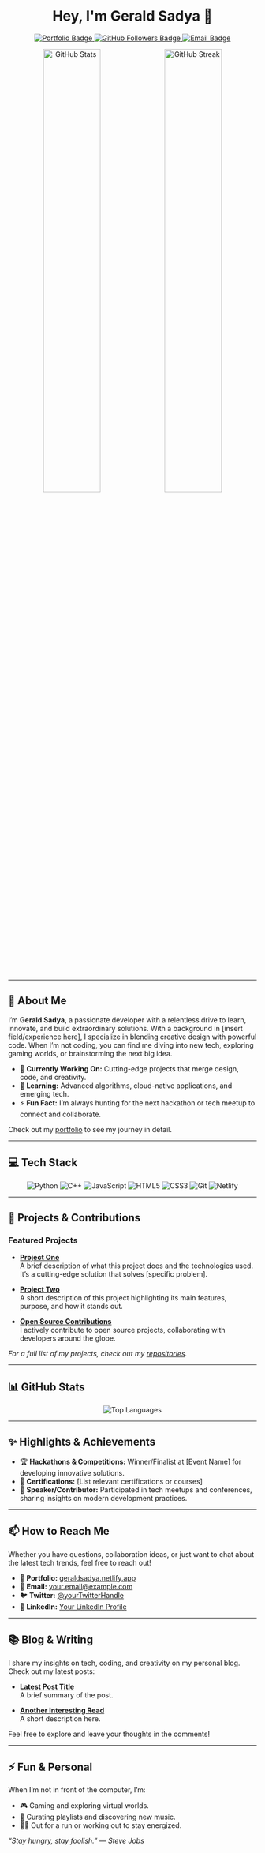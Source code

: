 <!-- ============================================================================= -->
<!--                         ULTIMATE GITHUB README                              -->
<!-- ============================================================================= -->

<h1 align="center">Hey, I'm Gerald Sadya 👋</h1>

<p align="center">
  <a href="https://geraldsadya.netlify.app" target="_blank">
    <img src="https://img.shields.io/badge/Portfolio-geraldsadya.netlify.app-blue?style=for-the-badge" alt="Portfolio Badge">
  </a>
  <a href="https://github.com/geraldsadya" target="_blank">
    <img src="https://img.shields.io/github/followers/geraldsadya?style=for-the-badge&color=green" alt="GitHub Followers Badge">
  </a>
  <a href="mailto:your.email@example.com">
    <img src="https://img.shields.io/badge/Email-Connect%20with%20me-red?style=for-the-badge" alt="Email Badge">
  </a>
</p>

<p align="center">
  <img src="https://github-readme-stats.vercel.app/api?username=geraldsadya&show_icons=true&theme=tokyonight&count_private=true" alt="GitHub Stats" width="48%" />
  <img src="https://github-readme-streak-stats.herokuapp.com/?user=geraldsadya&theme=tokyonight" alt="GitHub Streak" width="48%" />
</p>

<hr />

## 🌟 About Me

I’m **Gerald Sadya**, a passionate developer with a relentless drive to learn, innovate, and build extraordinary solutions. With a background in [insert field/experience here], I specialize in blending creative design with powerful code. When I’m not coding, you can find me diving into new tech, exploring gaming worlds, or brainstorming the next big idea.

- 🔭 **Currently Working On:** Cutting-edge projects that merge design, code, and creativity.
- 🌱 **Learning:** Advanced algorithms, cloud-native applications, and emerging tech.
- ⚡ **Fun Fact:** I’m always hunting for the next hackathon or tech meetup to connect and collaborate.

Check out my [portfolio](https://geraldsadya.netlify.app) to see my journey in detail.

<hr />

## 💻 Tech Stack

<p align="center">
  <!-- Programming Languages -->
  <img src="https://img.shields.io/badge/Python-3776AB?style=for-the-badge&logo=python&logoColor=white" alt="Python">
  <img src="https://img.shields.io/badge/C++-00599C?style=for-the-badge&logo=c%2B%2B&logoColor=white" alt="C++">
  <img src="https://img.shields.io/badge/JavaScript-F7DF1E?style=for-the-badge&logo=javascript&logoColor=black" alt="JavaScript">
  <!-- Frontend -->
  <img src="https://img.shields.io/badge/HTML5-E34F26?style=for-the-badge&logo=html5&logoColor=white" alt="HTML5">
  <img src="https://img.shields.io/badge/CSS3-1572B6?style=for-the-badge&logo=css3&logoColor=white" alt="CSS3">
  <!-- Tools -->
  <img src="https://img.shields.io/badge/Git-F05032?style=for-the-badge&logo=git&logoColor=white" alt="Git">
  <img src="https://img.shields.io/badge/Netlify-00C7B7?style=for-the-badge&logo=netlify&logoColor=white" alt="Netlify">
</p>

<hr />

## 🚀 Projects & Contributions

### Featured Projects

- **[Project One](https://github.com/geraldsadya/project-one)**  
  A brief description of what this project does and the technologies used. It’s a cutting-edge solution that solves [specific problem].

- **[Project Two](https://github.com/geraldsadya/project-two)**  
  A short description of this project highlighting its main features, purpose, and how it stands out.

- **[Open Source Contributions](https://github.com/geraldsadya?tab=stars)**  
  I actively contribute to open source projects, collaborating with developers around the globe.

*For a full list of my projects, check out my [repositories](https://github.com/geraldsadya?tab=repositories).*

<hr />

## 📊 GitHub Stats

<p align="center">
  <img src="https://github-readme-stats.vercel.app/api/top-langs/?username=geraldsadya&layout=compact&theme=tokyonight&langs_count=8" alt="Top Languages" />
</p>

<hr />

## ✨ Highlights & Achievements

- 🏆 **Hackathons & Competitions:** Winner/Finalist at [Event Name] for developing innovative solutions.
- 📜 **Certifications:** [List relevant certifications or courses]
- 🎤 **Speaker/Contributor:** Participated in tech meetups and conferences, sharing insights on modern development practices.

<hr />

## 📫 How to Reach Me

Whether you have questions, collaboration ideas, or just want to chat about the latest tech trends, feel free to reach out!

- 💼 **Portfolio:** [geraldsadya.netlify.app](https://geraldsadya.netlify.app)
- 📧 **Email:** your.email@example.com
- 🐦 **Twitter:** [@yourTwitterHandle](https://twitter.com/yourTwitterHandle)
- 👔 **LinkedIn:** [Your LinkedIn Profile](https://www.linkedin.com/in/yourprofile)

<hr />

## 📚 Blog & Writing

I share my insights on tech, coding, and creativity on my personal blog. Check out my latest posts:

- **[Latest Post Title](https://geraldsadya.netlify.app/blog/latest-post)**  
  A brief summary of the post.

- **[Another Interesting Read](https://geraldsadya.netlify.app/blog/another-post)**  
  A short description here.

Feel free to explore and leave your thoughts in the comments!

<hr />

## ⚡ Fun & Personal

When I’m not in front of the computer, I’m:
- 🎮 Gaming and exploring virtual worlds.
- 🎵 Curating playlists and discovering new music.
- 🚴‍♂️ Out for a run or working out to stay energized.

*“Stay hungry, stay foolish.” — Steve Jobs*

<!-- ============================================================================= -->
<!--                           END OF README                                      -->
<!-- ============================================================================= -->

